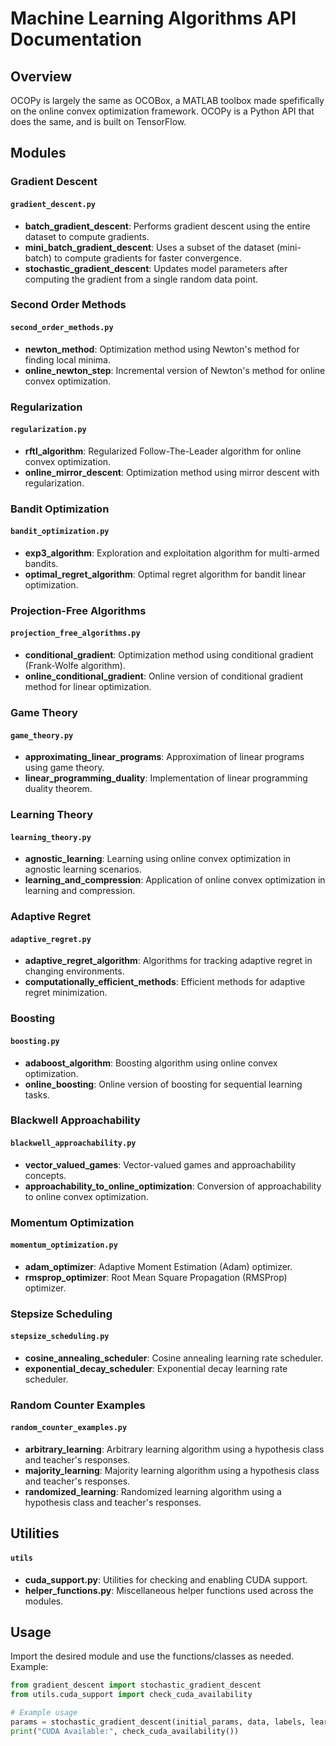 # Machine Learning Algorithms API Documentation

## Overview

OCOPy is largely the same as OCOBox, a MATLAB toolbox made spefifically on the online convex optimization framework. OCOPy is a Python API that does the same, and is built on TensorFlow.

## Modules

### Gradient Descent

#### `gradient_descent.py`

- **batch_gradient_descent**: Performs gradient descent using the entire dataset to compute gradients.
- **mini_batch_gradient_descent**: Uses a subset of the dataset (mini-batch) to compute gradients for faster convergence.
- **stochastic_gradient_descent**: Updates model parameters after computing the gradient from a single random data point.

### Second Order Methods

#### `second_order_methods.py`

- **newton_method**: Optimization method using Newton's method for finding local minima.
- **online_newton_step**: Incremental version of Newton's method for online convex optimization.

### Regularization

#### `regularization.py`

- **rftl_algorithm**: Regularized Follow-The-Leader algorithm for online convex optimization.
- **online_mirror_descent**: Optimization method using mirror descent with regularization.

### Bandit Optimization

#### `bandit_optimization.py`

- **exp3_algorithm**: Exploration and exploitation algorithm for multi-armed bandits.
- **optimal_regret_algorithm**: Optimal regret algorithm for bandit linear optimization.

### Projection-Free Algorithms

#### `projection_free_algorithms.py`

- **conditional_gradient**: Optimization method using conditional gradient (Frank-Wolfe algorithm).
- **online_conditional_gradient**: Online version of conditional gradient method for linear optimization.

### Game Theory

#### `game_theory.py`

- **approximating_linear_programs**: Approximation of linear programs using game theory.
- **linear_programming_duality**: Implementation of linear programming duality theorem.

### Learning Theory

#### `learning_theory.py`

- **agnostic_learning**: Learning using online convex optimization in agnostic learning scenarios.
- **learning_and_compression**: Application of online convex optimization in learning and compression.

### Adaptive Regret

#### `adaptive_regret.py`

- **adaptive_regret_algorithm**: Algorithms for tracking adaptive regret in changing environments.
- **computationally_efficient_methods**: Efficient methods for adaptive regret minimization.

### Boosting

#### `boosting.py`

- **adaboost_algorithm**: Boosting algorithm using online convex optimization.
- **online_boosting**: Online version of boosting for sequential learning tasks.

### Blackwell Approachability

#### `blackwell_approachability.py`

- **vector_valued_games**: Vector-valued games and approachability concepts.
- **approachability_to_online_optimization**: Conversion of approachability to online convex optimization.

### Momentum Optimization

#### `momentum_optimization.py`

- **adam_optimizer**: Adaptive Moment Estimation (Adam) optimizer.
- **rmsprop_optimizer**: Root Mean Square Propagation (RMSProp) optimizer.

### Stepsize Scheduling

#### `stepsize_scheduling.py`

- **cosine_annealing_scheduler**: Cosine annealing learning rate scheduler.
- **exponential_decay_scheduler**: Exponential decay learning rate scheduler.

### Random Counter Examples

#### `random_counter_examples.py`

- **arbitrary_learning**: Arbitrary learning algorithm using a hypothesis class and teacher's responses.
- **majority_learning**: Majority learning algorithm using a hypothesis class and teacher's responses.
- **randomized_learning**: Randomized learning algorithm using a hypothesis class and teacher's responses.

## Utilities

#### `utils`

- **cuda_support.py**: Utilities for checking and enabling CUDA support.
- **helper_functions.py**: Miscellaneous helper functions used across the modules.

## Usage

Import the desired module and use the functions/classes as needed. Example:

```python
from gradient_descent import stochastic_gradient_descent
from utils.cuda_support import check_cuda_availability

# Example usage
params = stochastic_gradient_descent(initial_params, data, labels, learning_rate=0.001)
print("CUDA Available:", check_cuda_availability())
